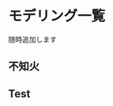 # モデリング一覧
随時追加します

## 不知火
[](https://github.com/gologius/gologius.github.io/blob/master/images/siranui_0.png)

## Test
[](https://github.com/gologius/gologius.github.io/blob/master/images/test.gif)
